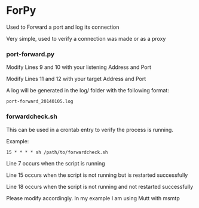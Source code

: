 # ForPy

Used to Forward a port and log its connection

Very simple, used to verify a connection was made or as a proxy

### port-forward.py

Modify Lines 9 and 10 with your listening Address and Port

Modify Lines 11 and 12 with your target Address and Port


A log will be generated in the log/ folder with the following format:
```
port-forward_20140105.log
```

### forwardcheck.sh

This can be used in a crontab entry to verify the process is running.

Example:

```
15 * * * * sh /path/to/forwardcheck.sh
```

Line 7 occurs when the script is running

Line 15 occurs when the script is not running but is restarted successfully

Line 18 occurs when the script is not running and not restarted successfully

Please modify accordingly. In my example I am using Mutt with msmtp
